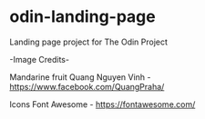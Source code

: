 # odin-landing-page
Landing page project for The Odin Project

-Image Credits-

Mandarine fruit 
Quang Nguyen Vinh - https://www.facebook.com/QuangPraha/

Icons
Font Awesome - https://fontawesome.com/
